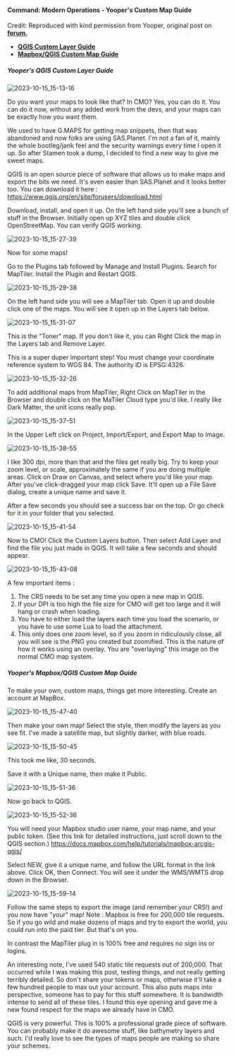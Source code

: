 #### Command: Modern Operations - Yooper's Custom Map Guide

Credit: Reproduced with kind permission from Yooper, original post on [**forum.**](https://www.matrixgames.com/forums/viewtopic.php?f=10201&t=398935)

* [**QGIS Custom Layer Guide**](https://github.com/GrandStrategos/Command_Resources/tree/main/Guides/Yooper's%20QGIS%20Custom%20Layers%20and%20Map%20Guide#yoopers-custom-layer-guide)
* [**Mapbox/QGIS Custom Map Guide**](https://github.com/GrandStrategos/Command_Resources/tree/main/Guides/Yooper's%20QGIS%20Custom%20Layers%20and%20Map%20Guide#yoopers-custom-map-guide)

##### Yooper's QGIS Custom Layer Guide

![2023-10-15_15-13-16](https://github.com/GrandStrategos/Command_Resources/assets/133597501/264c6f47-659b-4115-8df7-35e3b0959912)

Do you want your maps to look like that? In CMO? Yes, you can do it. You can do it now, without any added work from the devs, and your maps can be exactly how you want them.

We used to have G.MAPS for getting map snippets, then that was abandoned and now folks are using SAS.Planet. I'm not a fan of it, mainly the whole bootleg/jank feel and the security warnings every time I open it up. So after Stamen took a dump, I decided to find a new way to give me sweet maps.

QGIS is an open source piece of software that allows us to make maps and export the bits we need. It's even easier than SAS.Planet and it looks better too. You can download it here : https://www.qgis.org/en/site/forusers/download.html

Download, install, and open it up. On the left hand side you'll see a bunch of stuff in the Browser. Initially open up XYZ tiles and double click OpenStreetMap. You can verify QGIS working.

![2023-10-15_15-27-39](https://github.com/GrandStrategos/Command_Resources/assets/133597501/0f5d5b96-30e6-404e-8892-f2f7936b3e2a)

Now for some maps!

Go to the Plugins tab followed by Manage and Install Plugins. Search for MapTiler. Install the Plugin and Restart QGIS.

![2023-10-15_15-29-38](https://github.com/GrandStrategos/Command_Resources/assets/133597501/77b8095f-f24c-4d3c-8db9-1ac99c871b45)

On the left hand side you will see a MapTiler tab. Open it up and double click one of the maps. You will see it open up in the Layers tab below.

![2023-10-15_15-31-07](https://github.com/GrandStrategos/Command_Resources/assets/133597501/c285167b-7e7b-4f0f-930b-94244d71bfd7)

This is the "Toner" map. If you don't like it, you can Right Click the map in the Layers tab and Remove Layer.

This is a super duper important step! You must change your coordinate reference system to WGS 84. The authority ID is EPSG:4326.

![2023-10-15_15-32-26](https://github.com/GrandStrategos/Command_Resources/assets/133597501/48847a8d-4570-4742-b426-b7e7bc2f951b)

To add additional maps from MapTiler, Right Click on MapTiler in the Browser and double click on the MaTiler Cloud type you'd like. I really like Dark Matter, the unit icons really pop.

![2023-10-15_15-37-51](https://github.com/GrandStrategos/Command_Resources/assets/133597501/cfe76520-e392-4c8d-81b0-d405e312e4e3)

In the Upper Left click on Project, Import/Export, and Export Map to Image.

![2023-10-15_15-38-55](https://github.com/GrandStrategos/Command_Resources/assets/133597501/e254ef17-3ebd-48a9-9fc5-9b3d5320f9cf)

I like 300 dpi, more than that and the files get really big. Try to keep your zoom level, or scale, approximately the same if you are doing multiple areas. Click on Draw on Canvas, and select where you'd like your map. After you've click-dragged your map click Save. It'll open up a File Save dialog, create a unique name and save it.

After a few seconds you should see a success bar on the top. Or go check for it in your folder that you selected.

![2023-10-15_15-41-54](https://github.com/GrandStrategos/Command_Resources/assets/133597501/9a676ad2-8e4b-40d3-b9a1-3df78b3b0e73)

Now to CMO! Click the Custom Layers button. Then select Add Layer and find the file you just made in QGIS. It will take a few seconds and should appear.

![2023-10-15_15-43-08](https://github.com/GrandStrategos/Command_Resources/assets/133597501/e8cdf860-7d0a-42c2-8a36-15aa655dc693)

A few important items :
1. The CRS needs to be set any time you open a new map in QGIS.
2. If your DPI is too high the file size for CMO will get too large and it will hang or crash when loading.
3. You have to either load the layers each time you load the scenario, or you have to use some Lua to load the attachment.
4. This only does one zoom level, so if you zoom in ridiculously close, all you will see is the PNG you created but zoomified. This is the nature of how it works using an overlay. You are "overlaying" this image on the normal CMO map system.

##### Yooper's Mapbox/QGIS Custom Map Guide

To make your own, custom maps, things get more interesting. Create an account at MapBox.

![2023-10-15_15-47-40](https://github.com/GrandStrategos/Command_Resources/assets/133597501/f499dfb3-cfd2-4d65-8158-bd649b248686)

Then make your own map! Select the style, then modify the layers as you see fit. I've made a satellite map, but slightly darker, with blue roads.

![2023-10-15_15-50-45](https://github.com/GrandStrategos/Command_Resources/assets/133597501/d96403dc-8dd2-4125-adbd-8b5eb07f1e2b)

This took me like, 30 seconds.

Save it with a Unique name, then make it Public.

![2023-10-15_15-51-36](https://github.com/GrandStrategos/Command_Resources/assets/133597501/0d543ffa-dbb4-48c7-bd9a-c0ece3d34176)

Now go back to QGIS.

![2023-10-15_15-52-36](https://github.com/GrandStrategos/Command_Resources/assets/133597501/b8a9423e-9214-4432-b555-2677c6ca6e3b)

You will need your Mapbox studio user name, your map name, and your public token. (See this link for detailed instructions, just scroll down to the QGIS section.) https://docs.mapbox.com/help/tutorials/mapbox-arcgis-qgis/

Select NEW, give it a unique name, and follow the URL format in the link above. Click OK, then Connect. You will see it under the WMS/WMTS drop down in the Browser.

![2023-10-15_15-59-14](https://github.com/GrandStrategos/Command_Resources/assets/133597501/4f0490ea-e226-47f2-97a1-7d895ef9ae16)

Follow the same steps to export the image (and remember your CRS!) and you now have "your" map! Note : Mapbox is free for 200,000 tile requests. So if you go wild and make dozens of maps and try to export the world, you could run into the paid tier. But that's on you.

In contrast the MapTiler plug in is 100% free and requires no sign ins or logins.

An interesting note, I've used 540 static tile requests out of 200,000. That occurred while I was making this post, testing things, and not really getting terribly detailed. So don't share your tokens or maps, otherwise it'll take a few hundred people to max out your account. This also puts maps into perspective, someone has to pay for this stuff somewhere. It is bandwidth intense to send all of these tiles. I found this eye opening and gave me a new found respect for the maps we already have in CMO.

QGIS is very powerful. This is 100% a professional grade piece of software. You can probably make it do awesome stuff, like bathymetry layers and such. I'd really love to see the types of maps people are making so share your schemes.
